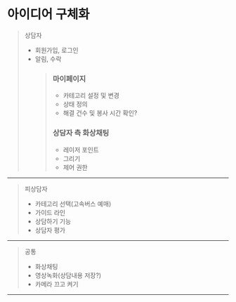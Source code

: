# 아이디어 구체화

> 상담자
>
> - 회원가입, 로그인
> - 알림, 수락
>   > ### 마이페이지
>   >
>   > - 카테고리 설정 및 변경
>   > - 상태 정의
>   > - 해결 건수 및 봉사 시간 확인?
>   >
>   > ### 상담자 측 화상채팅
>   >
>   > - 레이저 포인트
>   > - 그리기
>   > - 제어 권한

---

> 피상담자
>
> - 카테고리 선택(고속버스 예매)
> - 가이드 라인
> - 상담하기 기능
> - 상담자 평가

---

> 공통
>
> - 화상채팅
> - 영상녹화(상담내용 저장?)
> - 카메라 끄고 켜기

---
